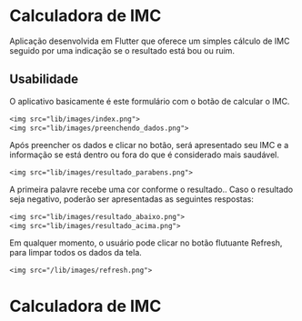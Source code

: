 # Calculadora de IMC

Aplicação desenvolvida em Flutter que oferece um simples cálculo de IMC seguido por uma indicação se o resultado está bou ou ruim.

## Usabilidade

O aplicativo basicamente é este formulário com o botão de calcular o IMC.

    <img src="lib/images/index.png">
    <img src="lib/images/preenchendo_dados.png">

Após preencher os dados e clicar no botão, será apresentado seu IMC e a informação se está dentro ou fora do que é considerado mais saudável.

    <img src="lib/images/resultado_parabens.png">

A primeira palavre recebe uma cor conforme o resultado.. Caso o resultado seja negativo, poderão ser apresentadas as seguintes respostas:

    <img src="lib/images/resultado_abaixo.png">
    <img src="lib/images/resultado_acima.png">

Em qualquer momento, o usuário pode clicar no botão flutuante Refresh, para limpar todos os dados da tela.

    <img src="/lib/images/refresh.png">


# Calculadora de IMC
